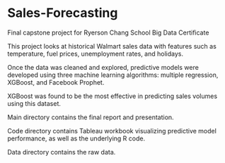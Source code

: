 # Sales-Forecasting
Final capstone project for Ryerson Chang School Big Data Certificate

This project looks at historical Walmart sales data with features such as temperature, fuel prices, unemployment rates, and holidays.

Once the data was cleaned and explored, predictive models were developed using three machine learning algorithms: multiple regression, XGBoost, and Facebook Prophet.

XGBoost was found to be the most effective in predicting sales volumes using this dataset.

Main directory contains the final report and presentation.

Code directory contains Tableau workbook visualizing predictive model performance, as well as the underlying R code.

Data directory contains the raw data.
